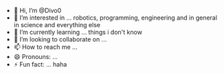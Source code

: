 - 👋 Hi, I’m @Divo0
- 👀 I’m interested in ... robotics, programming, engineering and in general in science and everything else
- 🌱 I’m currently learning ... things i don't know
- 💞️ I’m looking to collaborate on ...
- 📫 How to reach me ...
- 😄 Pronouns: ...
- ⚡ Fun fact: ... haha

<!---
Divo0/Divo0 is a ✨ special ✨ repository because its `README.md` (this file) appears on your GitHub profile.
You can click the Preview link to take a look at your changes.
--->
